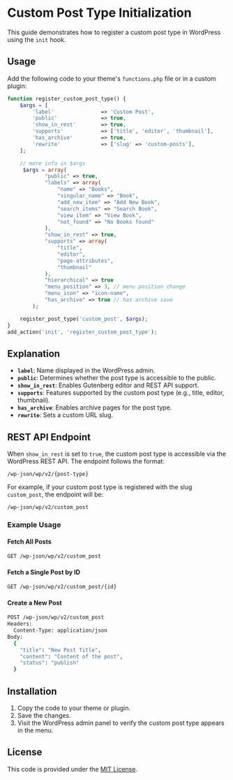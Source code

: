 # Custom Post Type Initialization

This guide demonstrates how to register a custom post type in WordPress using the `init` hook.

## Usage

Add the following code to your theme's `functions.php` file or in a custom plugin:

```php
function register_custom_post_type() {
    $args = [
        'label'               => 'Custom Post',
        'public'              => true,
        'show_in_rest'        => true,
        'supports'            => ['title', 'editor', 'thumbnail'],
        'has_archive'         => true,
        'rewrite'             => ['slug' => 'custom-posts'],
    ];

    // more info in $args
     $args = array(
            "public" => true,
            "labels" => array(
                "name" => "Books",
                "singular_name" => "Book",
                "add_new_item" => "Add New Book",
                "search_items" => "Search Book",
                "view_item" => "View Book",
                "not_found" => "No Books found"
            ),
            "show_in_rest" => true,
            "supports" => array(
                "title",
                "editor",
                "page-attributes",
                "thumbnail"
            ),
            "hierarchical" => true
            "menu_position" => 3, // menu position change
            "menu_icon" => "icon-name",
            "has_archive" => true // has archive save
        );

    register_post_type('custom_post', $args);
}
add_action('init', 'register_custom_post_type');
```

## Explanation

-   **`label`**: Name displayed in the WordPress admin.
-   **`public`**: Determines whether the post type is accessible to the public.
-   **`show_in_rest`**: Enables Gutenberg editor and REST API support.
-   **`supports`**: Features supported by the custom post type (e.g., title, editor, thumbnail).
-   **`has_archive`**: Enables archive pages for the post type.
-   **`rewrite`**: Sets a custom URL slug.

## REST API Endpoint

When `show_in_rest` is set to `true`, the custom post type is accessible via the WordPress REST API. The endpoint follows the format:

```
/wp-json/wp/v2/{post-type}
```

For example, if your custom post type is registered with the slug `custom_post`, the endpoint will be:

```
/wp-json/wp/v2/custom_post
```

### Example Usage

#### Fetch All Posts

```bash
GET /wp-json/wp/v2/custom_post
```

#### Fetch a Single Post by ID

```bash
GET /wp-json/wp/v2/custom_post/{id}
```

#### Create a New Post

```bash
POST /wp-json/wp/v2/custom_post
Headers:
  Content-Type: application/json
Body:
  {
    "title": "New Post Title",
    "content": "Content of the post",
    "status": "publish"
  }
```

## Installation

1. Copy the code to your theme or plugin.
2. Save the changes.
3. Visit the WordPress admin panel to verify the custom post type appears in the menu.

## License

This code is provided under the [MIT License](LICENSE).
